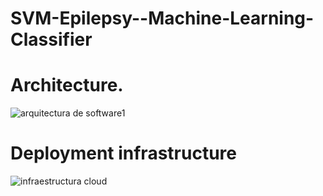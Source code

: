 # SVM-Epilepsy--Machine-Learning-Classifier


# Architecture.
![arquitectura de software1](https://user-images.githubusercontent.com/14321326/34656526-61bb617e-f3e9-11e7-8e3a-87c585653f30.jpg)


# Deployment infrastructure
![infraestructura cloud](https://user-images.githubusercontent.com/14321326/34656565-e5900e64-f3e9-11e7-9d5f-8004c59511d0.png)
